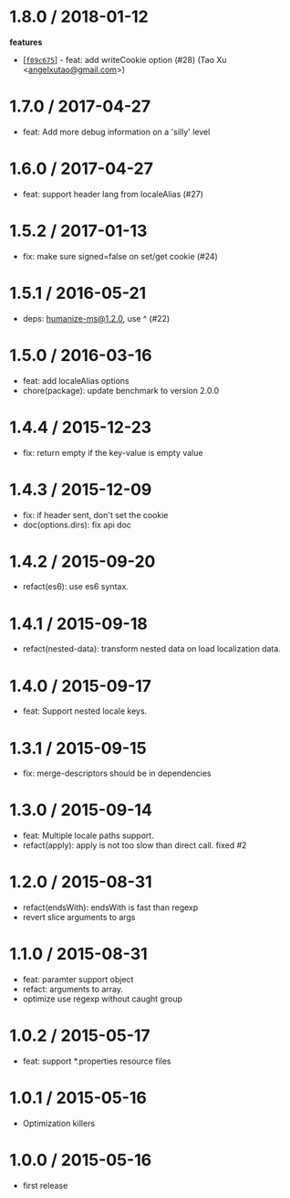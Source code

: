 
1.8.0 / 2018-01-12
==================

**features**
  * [[`f89c675`](http://github.com/koajs/locales/commit/f89c6755c1b16a78617ceb071d1c9a8137c8c7a6)] - feat: add writeCookie option (#28) (Tao Xu <<angelxutao@gmail.com>>)

1.7.0 / 2017-04-27
==================

  * feat: Add more debug information on a 'silly' level

1.6.0 / 2017-04-27
==================

  * feat: support header lang from localeAlias (#27)

1.5.2 / 2017-01-13
==================

  * fix: make sure signed=false on set/get cookie (#24)

1.5.1 / 2016-05-21
==================

  * deps: humanize-ms@1.2.0, use ^ (#22)

1.5.0 / 2016-03-16
==================

  * feat: add localeAlias options
  * chore(package): update benchmark to version 2.0.0

1.4.4 / 2015-12-23
==================

  * fix: return empty if the key-value is empty value

1.4.3 / 2015-12-09
==================

 * fix: if header sent, don't set the cookie
 * doc(options.dirs): fix api doc

1.4.2 / 2015-09-20
==================

 * refact(es6): use es6 syntax.

1.4.1 / 2015-09-18
==================

 * refact(nested-data): transform nested data on load localization data.

1.4.0 / 2015-09-17
==================

 * feat: Support nested locale keys.

1.3.1 / 2015-09-15
==================

 * fix: merge-descriptors should be in dependencies

1.3.0 / 2015-09-14
==================

 * feat: Multiple locale paths support.
 * refact(apply): apply is not too slow than direct call. fixed #2

1.2.0 / 2015-08-31
==================

 * refact(endsWith): endsWith is fast than regexp
 * revert slice arguments to args

1.1.0 / 2015-08-31
==================

 * feat: paramter support object
 * refact: arguments to array.
 * optimize use regexp without caught group

1.0.2 / 2015-05-17
==================

 * feat: support *.properties resource files

1.0.1 / 2015-05-16
==================

 * Optimization killers

1.0.0 / 2015-05-16
==================

 * first release
